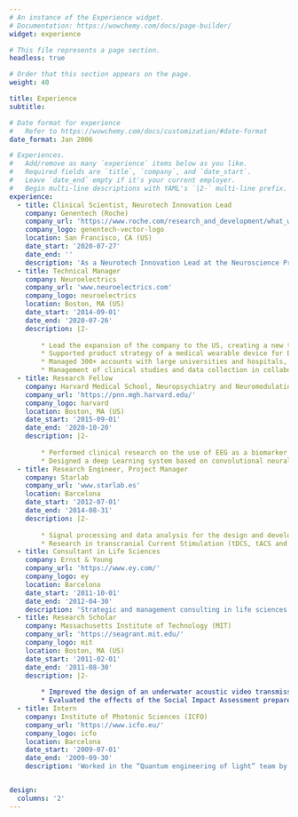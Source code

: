 ```yaml
---
# An instance of the Experience widget.
# Documentation: https://wowchemy.com/docs/page-builder/
widget: experience

# This file represents a page section.
headless: true

# Order that this section appears on the page.
weight: 40

title: Experience
subtitle:

# Date format for experience
#   Refer to https://wowchemy.com/docs/customization/#date-format
date_format: Jan 2006

# Experiences.
#   Add/remove as many `experience` items below as you like.
#   Required fields are `title`, `company`, and `date_start`.
#   Leave `date_end` empty if it's your current employer.
#   Begin multi-line descriptions with YAML's `|2-` multi-line prefix.
experience:
  - title: Clinical Scientist, Neurotech Innovation Lead
    company: Genentech (Roche)
    company_url: 'https://www.roche.com/research_and_development/what_we_are_working_on/neuroscience.htm'
    company_logo: genentech-vector-logo
    location: San Francisco, CA (US)
    date_start: '2020-07-27'
    date_end: ''
    description: 'As a Neurotech Innovation Lead at the Neuroscience Product Development division of Genentech/Roche, my goal is to identify and develop new technologies at the intersection of engineering, data/AI and medicine, bringing neurotech into biotechnology and leading the transformation of traditional diagnostics and therapies for psychiatric and neurological disorders. I am currently working on different projects using machine learning to develop EEG-based biomarkers to predict disease progression, improve patient stratification and predict drug responses.'
  - title: Technical Manager
    company: Neuroelectrics
    company_url: 'www.neuroelectrics.com'
    company_logo: neuroelectrics
    location: Boston, MA (US)
    date_start: '2014-09-01'
    date_end: '2020-07-26'
    description: |2-
        
        * Lead the expansion of the company to the US, creating a new team and managing relationships with partners and KOLs in the scientific community.
        * Supported product strategy of a medical wearable device for EEG recording and non-invasive brain stimulation (tDCS/tACS/tRNS).
        * Managed 300+ accounts with large universities and hospitals, meeting over 120% of revenue goals every year in US and Canada.
        * Management of clinical studies and data collection in collaboration with hospitals and universities across the US, including FDA clinical studies and 510k submissions.
  - title: Research Fellow
    company: Harvard Medical School, Neuropsychiatry and Neuromodulation Lab
    company_url: 'https://pnn.mgh.harvard.edu/'
    company_logo: harvard
    location: Boston, MA (US)
    date_start: '2015-09-01'
    date_end: '2020-10-20'
    description: |2-
    
        * Performed clinical research on the use of EEG as a biomarker for the neuromodulation of executive functions in healthy controls and ADHD patients.
        * Designed a deep Learning system based on convolutional neural networks to diagnose ADHD patients and explore new biomarkers based on their EEG signals.
  - title: Research Engineer, Project Manager
    company: Starlab
    company_url: 'www.starlab.es'
    location: Barcelona
    date_start: '2012-07-01'
    date_end: '2014-08-31'
    description: |2-
        
        * Signal processing and data analysis for the design and development of systems based on electroencephalography (EEG) for brain computer interfaces (BCI), Neurofeedback and health/medical applications.
        * Research in transcranial Current Stimulation (tDCS, tACS and tRNS) for different applications, such as learning and cognitive enhancement or the treatment of chronic pain, post stroke rehabilitation, addictive disorders and depression, among others.
  - title: Consultant in Life Sciences
    company: Ernst & Young
    company_url: 'https://www.ey.com/'
    company_logo: ey
    location: Barcelona
    date_start: '2011-10-01'
    date_end: '2012-04-30'
    description: 'Strategic and management consulting in life sciences industries, including Biotechnology, Healthcare, Pharmaceutical and Medical Devices.'
  - title: Research Scholar
    company: Massachusetts Institute of Technology (MIT)
    company_url: 'https://seagrant.mit.edu/'
    company_logo: mit
    location: Boston, MA (US)
    date_start: '2011-02-01'
    date_end: '2011-08-30'
    description: |2-
    
        * Improved the design of an underwater acoustic video transmission system by adding video compression techniques and signal processing techniques to compensate for the Doppler effect. Supervisor: Dr. Milica Stojanovic and Dr. Chryssostomos Chryssostomidis.
        * Evaluated the effects of the Social Impact Assessment prepared for interstate management of herring in the Northeast US. Supervisor: Dr. Madeleine Hall-Arber.
  - title: Intern
    company: Institute of Photonic Sciences (ICFO)
    company_url: 'https://www.icfo.eu/'
    company_logo: icfo
    location: Barcelona
    date_start: '2009-07-01'
    date_end: '2009-09-30'
    description: 'Worked in the “Quantum engineering of light” team by exploring fundamental aspects of quantum theory and enabling the implementation of applications that might require specific types of quantum or classical light, especially in communications and high-resolution probing and imaging. Supervisor: Dr. Juan Pérez.'


design:
  columns: '2'
---
```

